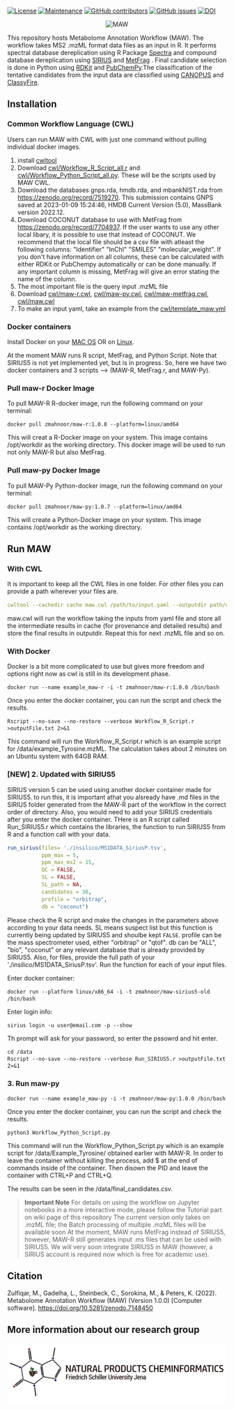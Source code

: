 [![License](https://img.shields.io/badge/License-MIT%202.0-blue.svg)](https://opensource.org/licenses/MIt)
[![Maintenance](https://img.shields.io/badge/Maintained%3F-yes-blue.svg)](https://GitHub.com/zmahnoor14/MAW/graphs/commit-activity)
[![GitHub contributors](https://img.shields.io/github/contributors/zmahnoor14/MAW.svg)](https://GitHub.com/zmahnoor14/MAW/graphs/contributors/)
[![GitHub issues](https://img.shields.io/github/issues/zmahnoor14/MAW.svg)](https://GitHub.com/zmahnoor14/MAW/issues/)
[![DOI](https://zenodo.org/badge/438345970.svg)](https://zenodo.org/badge/latestdoi/438345970)

<p align="center"><img width="528" alt="MAW" src="https://user-images.githubusercontent.com/30716951/168855653-ae2efaa1-cbaf-4215-a04e-13bcd88ac46f.png"></p>


This repository hosts Metabolome Annotation Workflow (MAW). The workflow takes MS2 .mzML format data files as an input in R. It performs spectral database dereplication using R Package [Spectra](https://rformassspectrometry.github.io/Spectra/) and compound database dereplication using [SIRIUS](https://bio.informatik.uni-jena.de/software/sirius/) and [MetFrag](https://ipb-halle.github.io/MetFrag/) . Final candidate selection is done in Python using [RDKit](https://www.rdkit.org/) and [PubChemPy](https://pubchempy.readthedocs.io/en/latest/).The classification of the tentative candidates from the input data are classified using [CANOPUS](https://bio.informatik.uni-jena.de/software/canopus/) and [ClassyFire](http://classyfire.wishartlab.com/).


## Installation

### Common Workflow Language (CWL)

Users can run MAW with CWL with just one command without pulling individual docker images. 
1. install [cwltool](https://github.com/common-workflow-language/cwltool#install)
2. Download [cwl/Workflow_R_Script_all.r](https://github.com/zmahnoor14/MAW/blob/provenance/cwl/Workflow_R_Script_all.r) and [cwl/Workflow_Python_Script_all.py](https://github.com/zmahnoor14/MAW/blob/provenance/cwl/Workflow_Python_Script_all.py). These will be the scripts used by MAW CWL.
3. Download the databases gnps.rda, hmdb.rda, and mbankNIST.rda from https://zenodo.org/record/7519270. This submission contains GNPS saved at 2023-01-09 15:24:46, HMDB Current Version (5.0), MassBank version 2022.12.
4. Download COCONUT database to use with MetFrag from https://zenodo.org/record/7704937. If the user wants to use any other local libary, it is possible to use that instead of COCONUT. We recommend that the local file should be a csv file with atleast the following columns:     "Identifier"    "InChI"   "SMILES"    "molecular_weight". If you don't have information on all columns, these can be calculated with either RDKit or PubChempy automatically or can be done manually. If any important column is missing, MetFrag will give an error stating the name of the column.
5. The most important file is the query input .mzML file
6. Download [cwl/maw-r.cwl](https://github.com/zmahnoor14/MAW/blob/provenance/cwl/maw-r.cwl), [cwl/maw-py.cwl](https://github.com/zmahnoor14/MAW/blob/provenance/cwl/maw-py.cwl), [cwl/maw-metfrag.cwl](https://github.com/zmahnoor14/MAW/blob/provenance/cwl/maw-metfrag.cwl), [cwl/maw.cwl](https://github.com/zmahnoor14/MAW/blob/provenance/cwl/maw.cwl)
7. To make an input yaml, take an example from the [cwl/template_maw.yml](https://github.com/zmahnoor14/MAW/blob/provenance/cwl/template_maw.yaml)


### Docker containers

Install Docker on your [MAC OS](https://www.docker.com/get-started/) OR on [Linux](https://docs.docker.com/engine/install/ubuntu/). <br>

At the moment MAW runs R script, MetFrag, and Python Script. Note that SIRIUS5 is not yet implemented yet, but is in progress.
So, here we have two docker containers and 3 scripts --> (MAW-R, MetFrag.r, and MAW-Py).

### Pull maw-r Docker Image
To pull MAW-R R-docker image, run the following command on your terminal:
```
docker pull zmahnoor/maw-r:1.0.8 --platform=linux/amd64
```
This will creat a R-Docker image on your system. This image contains /opt/workdir as the working directory. This docker image will be used to run not only MAW-R but also MetFrag.

### Pull maw-py Docker Image
To pull MAW-Py Python-docker image, run the following command on your terminal:
```
docker pull zmahnoor/maw-py:1.0.7 --platform=linux/amd64
```
This will create a Python-Docker image on your system. This image contains /opt/workdir as the working directory.

## Run MAW

### With CWL

It is important to keep all the CWL files in one folder. For other files you can provide a path wherever your files are.

```yaml
cwltool --cachedir cache maw.cwl /path/to/input.yaml --outputdir path/output/dir
```
maw.cwl will run the workflow taking the inputs from yaml file and store all the intermediate results in cache (for provenance and detailed results) and store the final results in outputdir. Repeat this for next .mzML file and so on.

### With Docker

Docker is a bit more complicated to use but gives more freedom and options right now as cwl is still in its development phase.

```
docker run --name example_maw-r -i -t zmahnoor/maw-r:1.0.0 /bin/bash
```
Once you enter the docker container, you can run the script and check the results.
```
Rscript --no-save --no-restore --verbose Workflow_R_Script.r >outputFile.txt 2>&1
```
This command will run the Workflow_R_Script.r which is an example script for /data/example_Tyrosine.mzML. The calculation takes about 2 minutes on an Ubuntu system with 64GB RAM.

### [NEW] 2. Updated with SIRIUS5

SIRIUS version 5 can be used using another docker container made for SIRIUS5. to run this, it is important athat you alsready have .md files in the SIRIUS folder generated from the MAW-R part of the workflow in the correct order of directory. Also, you would need to add your SIRIUS credentials after you enter the docker container. THere is an R script called Run_SIRIUS5.r which contains the libraries, the function to run SIRIUS5 from R and a function call with your data. 

```R
run_sirius(files= './insilico/MS1DATA_SiriusP.tsv',
           ppm_max = 5, 
           ppm_max_ms2 = 15, 
           QC = FALSE, 
           SL = FALSE, 
           SL_path = NA, 
           candidates = 30, 
           profile = "orbitrap", 
           db = "coconut")
```

Please check the R script and make the changes in the parameters above according to your data needs. SL means suspect list but this function is currently being updated by SIRIUS5 and shoulbe kept ```FALSE```. profile can be the mass spectrometer used, either "orbitrap" or "qtof". db can be "ALL", "bio", "coconut" or any relevant database that is already provided by SIRIUS5. Also, for files, provide the full path of your './insilico/MS1DATA_SiriusP.tsv'. Run the function for each of your input files.

Enter docker container:
```
docker run --platform linux/x86_64 -i -t zmahnoor/maw-sirius5-old /bin/bash
```

Enter login info:

```
sirius login -u user@email.com -p --show
```
Th prompt will ask for your password, so enter the pssowrd and hit enter.

```
cd /data
Rscript --no-save --no-restore --verbose Run_SIRIUS5.r >outputFile.txt 2>&1
```

### 3. Run maw-py
```
docker run --name example_maw-py -i -t zmahnoor/maw-py:1.0.0 /bin/bash
```
Once you enter the docker container, you can run the script and check the results.
```
python3 Workflow_Python_Script.py
```
This command will run the Workflow_Python_Script.py which is an example script for /data/Example_Tyrosine/ obtained earlier with MAW-R. In order to leave the container without killing the process, add $ at the end of commands inside of the container. Then disown the PID and leave the container with CTRL+P and CTRL+Q. <br>

The results can be seen in the /data/final_candidates.csv.
<br>

> **Important Note**
> For details on using the workflow on Jupyter notebooks in a more interactive mode, please follow the Tutorial part on wiki page of this repository
> The current version only takes on .mzML file; the Batch processing of multiple .mzML files will be available soon
> At the moment, MAW runs MetFrag instead of SIRIUS5, however, MAW-R still generates input .ms files that can be used with SIRIUS5. We will very soon integrate SIRIUS5 in MAW (however, a SIRIUS account is required now which is free for academic use).

## Citation
Zulfiqar, M., Gadelha, L., Steinbeck, C., Sorokina, M., & Peters, K. (2022). Metabolome Annotation Workflow (MAW) (Version 1.0.0) [Computer software]. https://doi.org/10.5281/zenodo.7148450

## More information about our research group

[![GitHub Logo](https://github.com/Kohulan/DECIMER-Image-to-SMILES/blob/master/assets/CheminfGit.png?raw=true)](https://cheminf.uni-jena.de)
